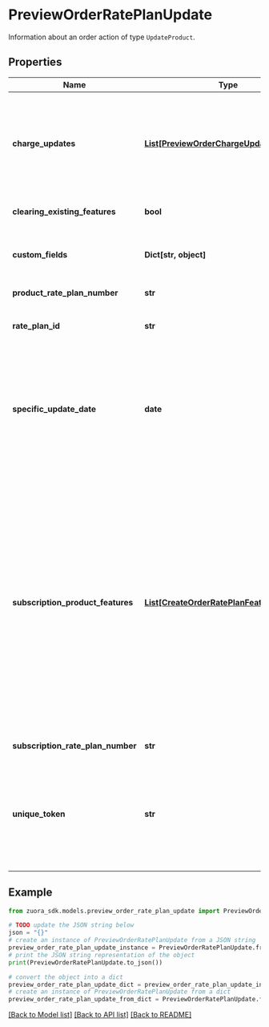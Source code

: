 # PreviewOrderRatePlanUpdate

Information about an order action of type `UpdateProduct`. 

## Properties

Name | Type | Description | Notes
------------ | ------------- | ------------- | -------------
**charge_updates** | [**List[PreviewOrderChargeUpdate]**](PreviewOrderChargeUpdate.md) | Array of the JSON objects containing the information for a charge update in the &#x60;updateProduct&#x60; type of order action.  When previewing an &#x60;updateProduct&#x60; order action, either the &#x60;chargeNumber&#x60; or &#x60;uniqueToken&#x60; field is required to specify the charge to update.  | [optional] 
**clearing_existing_features** | **bool** | Specifies whether all features in the rate plan will be cleared.  | [optional] 
**custom_fields** | **Dict[str, object]** | Container for custom fields of the Rate Plan object. The custom fields of  the Rate Plan object are used when rate plans are subscribed.  | [optional] 
**product_rate_plan_number** | **str** | Number of a product rate plan for this subscription.  | [optional] 
**rate_plan_id** | **str** | The id of the rate plan to be updated. It can be the latest version or any history version id.  | [optional] 
**specific_update_date** | **date** |  The date when the Update Product order action takes effect. This field is only applicable if there is already a future-dated Update Product order action on the subscription. The format of the date is yyyy-mm-dd.  See [Update a Product on Subscription with Future-dated Updates](https://knowledgecenter.zuora.com/BC_Subscription_Management/Orders/AC_Orders_Tutorials/C_Update_a_Product_in_a_Subscription/Update_a_Product_on_Subscription_with_Future-dated_Updates) for more information about this feature.  | [optional] 
**subscription_product_features** | [**List[CreateOrderRatePlanFeatureOverride]**](CreateOrderRatePlanFeatureOverride.md) | List of features associated with the rate plan. The system compares the &#x60;subscriptionProductFeatures&#x60; and &#x60;featureId&#x60; fields in the request with the counterpart fields in a rate plan. The comparison results are as follows: * If there is no &#x60;subscriptionProductFeatures&#x60; field or the field is empty, features in the rate plan remain unchanged. But if the &#x60;clearingExistingFeatures&#x60; field is additionally set to true, all features in the rate plan are cleared. * If the &#x60;subscriptionProductFeatures&#x60; field contains the &#x60;featureId&#x60; nested fields, as well as the optional &#x60;description&#x60; and &#x60;customFields&#x60; nested fields, the features indicated by the featureId nested fields in the request overwrite all features in the rate plan.  | [optional] 
**subscription_rate_plan_number** | **str** | Number of a rate plan for this subscription.  | [optional] 
**unique_token** | **str** | A unique string to represent the rate plan in the order. The unique token is used to perform multiple actions against a newly added rate plan. For example, if you want to add and update a product in the same order, assign a unique token to the newly added rate plan and use that token in future order actions.  | [optional] 

## Example

```python
from zuora_sdk.models.preview_order_rate_plan_update import PreviewOrderRatePlanUpdate

# TODO update the JSON string below
json = "{}"
# create an instance of PreviewOrderRatePlanUpdate from a JSON string
preview_order_rate_plan_update_instance = PreviewOrderRatePlanUpdate.from_json(json)
# print the JSON string representation of the object
print(PreviewOrderRatePlanUpdate.to_json())

# convert the object into a dict
preview_order_rate_plan_update_dict = preview_order_rate_plan_update_instance.to_dict()
# create an instance of PreviewOrderRatePlanUpdate from a dict
preview_order_rate_plan_update_from_dict = PreviewOrderRatePlanUpdate.from_dict(preview_order_rate_plan_update_dict)
```
[[Back to Model list]](../README.md#documentation-for-models) [[Back to API list]](../README.md#documentation-for-api-endpoints) [[Back to README]](../README.md)


